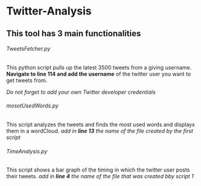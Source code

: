 # Twitter-Analysis
## This tool has 3 main functionalities 


###### TweetsFetcher.py

This python script pulls up the latest 3500 tweets from a giving username. **Navigate to line 114 
and add the username** of the twitter user you want to get tweets from.

_Do not forget to add your own Twitter developer credentials_


###### mosotUsedWords.py

This script analyzes the tweets and finds the most used words and displays them in a wordCloud.
_add in **line 13** the name of the file created by the first script_


###### TimeAnalysis.py

This script shows a bar graph of the timing in which the twitter user posts their tweets.
_add in **line 4** the name of the file that was created bby script 1_

